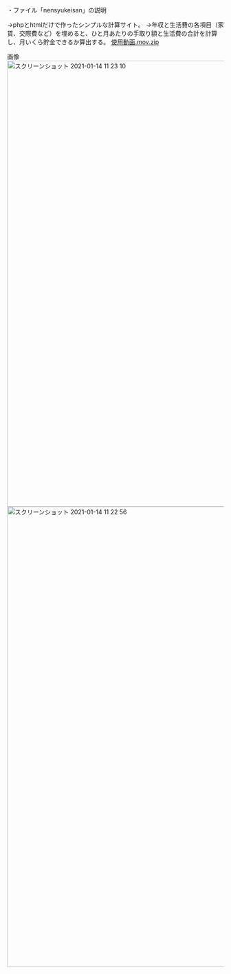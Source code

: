 ・ファイル「nensyukeisan」の説明

→phpとhtmlだけで作ったシンプルな計算サイト。
→年収と生活費の各項目（家賃、交際費など）を埋めると、ひと月あたりの手取り額と生活費の合計を計算し、月いくら貯金できるか算出する。
[使用動画.mov.zip](https://github.com/TakuyaKurimoto/-/files/5790470/mov.zip)

画像
<img width="1035" alt="スクリーンショット 2021-01-14 11 23 10" src="https://user-images.githubusercontent.com/75765648/104536188-f4db7300-565a-11eb-9af6-8304dd4078c4.png">
<img width="1069" alt="スクリーンショット 2021-01-14 11 22 56" src="https://user-images.githubusercontent.com/75765648/104536192-f60ca000-565a-11eb-8390-0a7c537aadf6.png">
